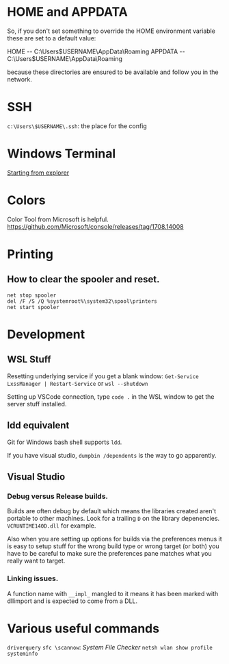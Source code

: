 # HOME and APPDATA

So, if you don't set something to override the HOME environment variable these are set to a default value:

HOME -- C:\Users\$USERNAME\AppData\Roaming
APPDATA -- C:\Users\$USERNAME\AppData\Roaming

because these directories are ensured to be available and follow you in the network.

# SSH
`c:\Users\$USERNAME\.ssh`: the place for the config

# Windows Terminal
[Starting from explorer](https://blog.mzikmund.com/2020/01/tip-launch-windows-terminal-quickly-from-file-explorer/)

# Colors
Color Tool from Microsoft is helpful.
https://github.com/Microsoft/console/releases/tag/1708.14008

# Printing
## How to clear the spooler and reset.
```
net stop spooler
del /F /S /Q %systemroot%\system32\spool\printers
net start spooler
```
# Development

## WSL Stuff
Resetting underlying service if you get a blank window: `Get-Service LxssManager | Restart-Service` or `wsl --shutdown`

Setting up VSCode connection, type `code .` in the WSL window to get the server stuff installed.

## ldd equivalent
Git for Windows bash shell supports `ldd`.

If you have visual studio, `dumpbin /dependents` is the way to go apparently.

## Visual Studio
### Debug versus Release builds.
Builds are often debug by default which means the libraries created aren't portable to other machines. Look for a trailing `D` on the library depenencies.
`VCRUNTIME140D.dll` for example.

Also when you are setting up options for builds via the preferences menus it is easy to setup stuff for the wrong build type or wrong target (or both) you have to be careful to make sure the preferences pane matches what you really want to target.

### Linking issues.
A function name with `__impl_` mangled to it means it has been marked with dllimport and is expected to come from a DLL.

# Various useful commands
`driverquery`
`sfc \scannow`: *System File Checker*
`netsh wlan show profile`
`systeminfo`
